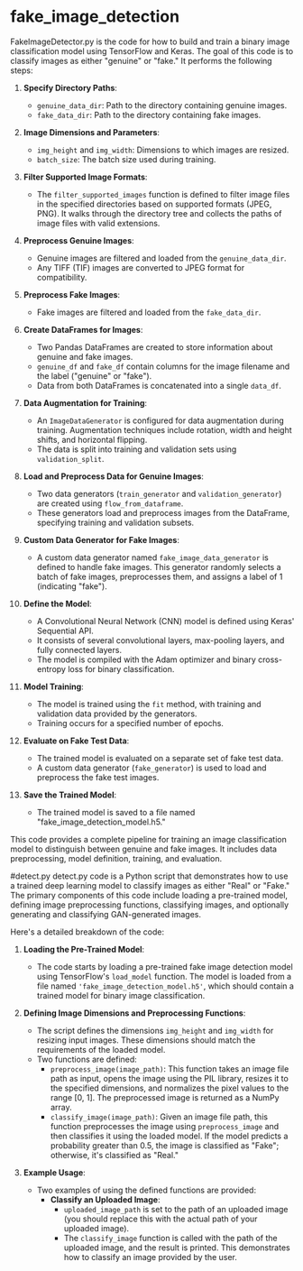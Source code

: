 # fake_image_detection

FakeImageDetector.py is the code for how to build and train a binary image classification model using TensorFlow and Keras. The goal of this code is to classify images as either "genuine" or "fake." It performs the following steps:

1. **Specify Directory Paths**:
   - `genuine_data_dir`: Path to the directory containing genuine images.
   - `fake_data_dir`: Path to the directory containing fake images.

2. **Image Dimensions and Parameters**:
   - `img_height` and `img_width`: Dimensions to which images are resized.
   - `batch_size`: The batch size used during training.

3. **Filter Supported Image Formats**:
   - The `filter_supported_images` function is defined to filter image files in the specified directories based on supported formats (JPEG, PNG). It walks through the directory tree and collects the paths of image files with valid extensions.

4. **Preprocess Genuine Images**:
   - Genuine images are filtered and loaded from the `genuine_data_dir`.
   - Any TIFF (TIF) images are converted to JPEG format for compatibility.

5. **Preprocess Fake Images**:
   - Fake images are filtered and loaded from the `fake_data_dir`.

6. **Create DataFrames for Images**:
   - Two Pandas DataFrames are created to store information about genuine and fake images.
   - `genuine_df` and `fake_df` contain columns for the image filename and the label ("genuine" or "fake").
   - Data from both DataFrames is concatenated into a single `data_df`.

7. **Data Augmentation for Training**:
   - An `ImageDataGenerator` is configured for data augmentation during training. Augmentation techniques include rotation, width and height shifts, and horizontal flipping.
   - The data is split into training and validation sets using `validation_split`.

8. **Load and Preprocess Data for Genuine Images**:
   - Two data generators (`train_generator` and `validation_generator`) are created using `flow_from_dataframe`.
   - These generators load and preprocess images from the DataFrame, specifying training and validation subsets.

9. **Custom Data Generator for Fake Images**:
   - A custom data generator named `fake_image_data_generator` is defined to handle fake images. This generator randomly selects a batch of fake images, preprocesses them, and assigns a label of 1 (indicating "fake").

10. **Define the Model**:
    - A Convolutional Neural Network (CNN) model is defined using Keras' Sequential API.
    - It consists of several convolutional layers, max-pooling layers, and fully connected layers.
    - The model is compiled with the Adam optimizer and binary cross-entropy loss for binary classification.

11. **Model Training**:
    - The model is trained using the `fit` method, with training and validation data provided by the generators.
    - Training occurs for a specified number of epochs.

12. **Evaluate on Fake Test Data**:
    - The trained model is evaluated on a separate set of fake test data.
    - A custom data generator (`fake_generator`) is used to load and preprocess the fake test images.

13. **Save the Trained Model**:
    - The trained model is saved to a file named "fake_image_detection_model.h5."

This code provides a complete pipeline for training an image classification model to distinguish between genuine and fake images. It includes data preprocessing, model definition, training, and evaluation.


#detect.py
detect.py code is a Python script that demonstrates how to use a trained deep learning model to classify images as either "Real" or "Fake." The primary components of this code include loading a pre-trained model, defining image preprocessing functions, classifying images, and optionally generating and classifying GAN-generated images.

Here's a detailed breakdown of the code:

1. **Loading the Pre-Trained Model**:
   - The code starts by loading a pre-trained fake image detection model using TensorFlow's `load_model` function. The model is loaded from a file named `'fake_image_detection_model.h5'`, which should contain a trained model for binary image classification.

2. **Defining Image Dimensions and Preprocessing Functions**:
   - The script defines the dimensions `img_height` and `img_width` for resizing input images. These dimensions should match the requirements of the loaded model.
   - Two functions are defined:
     - `preprocess_image(image_path)`: This function takes an image file path as input, opens the image using the PIL library, resizes it to the specified dimensions, and normalizes the pixel values to the range [0, 1]. The preprocessed image is returned as a NumPy array.
     - `classify_image(image_path)`: Given an image file path, this function preprocesses the image using `preprocess_image` and then classifies it using the loaded model. If the model predicts a probability greater than 0.5, the image is classified as "Fake"; otherwise, it's classified as "Real."

3. **Example Usage**:
   - Two examples of using the defined functions are provided:
     - **Classify an Uploaded Image**:
       - `uploaded_image_path` is set to the path of an uploaded image (you should replace this with the actual path of your uploaded image).
       - The `classify_image` function is called with the path of the uploaded image, and the result is printed. This demonstrates how to classify an image provided by the user.



